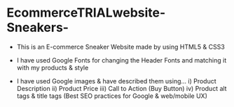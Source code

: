 # EcommerceTRIALwebsite-Sneakers-

- This is an E-commerce Sneaker Website made by using HTML5 & CSS3

- I have used Google Fonts for changing the Header Fonts and matching it with my products & style

- I have used Google images & have described them using... 
i) Product Description
ii) Product Price 
iii) Call to Action (Buy Button)
iv) Product alt tags & title tags (Best SEO practices for Google & web/mobile UX)
